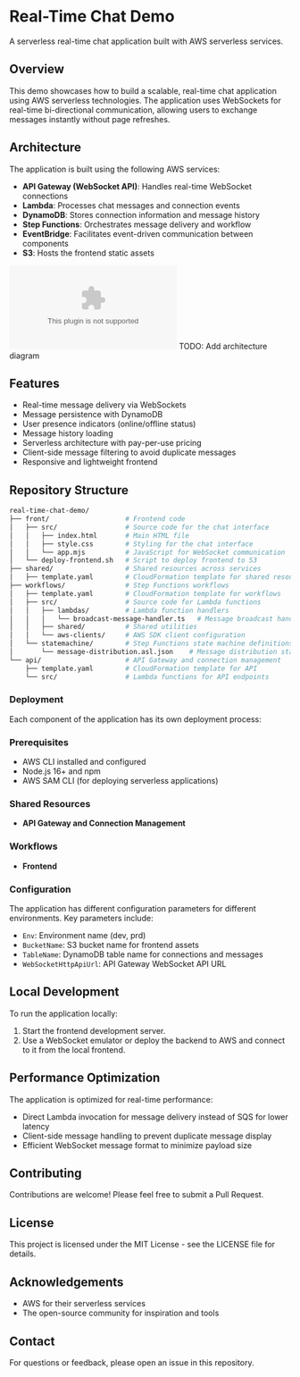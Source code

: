 # Real-Time Chat Demo
A serverless real-time chat application built with AWS serverless services.

## Overview
This demo showcases how to build a scalable, real-time chat application using AWS serverless technologies. The application uses WebSockets for real-time bi-directional communication, allowing users to exchange messages instantly without page refreshes.

## Architecture
The application is built using the following AWS services:

- **API Gateway (WebSocket API)**: Handles real-time WebSocket connections
- **Lambda**: Processes chat messages and connection events
- **DynamoDB**: Stores connection information and message history
- **Step Functions**: Orchestrates message delivery and workflow
- **EventBridge**: Facilitates event-driven communication between components
- **S3**: Hosts the frontend static assets

![Architecture Diagram](www.google.com) TODO: Add architecture diagram
 
## Features
- Real-time message delivery via WebSockets
- Message persistence with DynamoDB
- User presence indicators (online/offline status)
- Message history loading
- Serverless architecture with pay-per-use pricing
- Client-side message filtering to avoid duplicate messages
- Responsive and lightweight frontend

## Repository Structure

```bash
real-time-chat-demo/
├── front/                   # Frontend code
│   ├── src/                 # Source code for the chat interface
│   │   ├── index.html       # Main HTML file
│   │   ├── style.css        # Styling for the chat interface
│   │   └── app.mjs          # JavaScript for WebSocket communication
│   └── deploy-frontend.sh   # Script to deploy frontend to S3
├── shared/                  # Shared resources across services
│   ├── template.yaml        # CloudFormation template for shared resources
├── workflows/               # Step Functions workflows
│   ├── template.yaml        # CloudFormation template for workflows
│   ├── src/                 # Source code for Lambda functions
│   │   ├── lambdas/         # Lambda function handlers
│   │   │   └── broadcast-message-handler.ts   # Message broadcast handler
│   │   ├── shared/          # Shared utilities
│   │   └── aws-clients/     # AWS SDK client configuration
│   └── statemachine/        # Step Functions state machine definitions
│       └── message-distribution.asl.json    # Message distribution state machine
└── api/                     # API Gateway and connection management
    ├── template.yaml        # CloudFormation template for API
    └── src/                 # Lambda functions for API endpoints
```

### Deployment
Each component of the application has its own deployment process:

### Prerequisites
- AWS CLI installed and configured
- Node.js 16+ and npm
- AWS SAM CLI (for deploying serverless applications)

### Shared Resources
- **API Gateway and Connection Management**

### Workflows
- **Frontend**

### Configuration
The application has different configuration parameters for different environments. Key parameters include:
- `Env`: Environment name (dev, prd)
- `BucketName`: S3 bucket name for frontend assets
- `TableName`: DynamoDB table name for connections and messages
- `WebSocketHttpApiUrl`: API Gateway WebSocket API URL

## Local Development
To run the application locally:
1. Start the frontend development server.
2. Use a WebSocket emulator or deploy the backend to AWS and connect to it from the local frontend.

## Performance Optimization
The application is optimized for real-time performance:
- Direct Lambda invocation for message delivery instead of SQS for lower latency
- Client-side message handling to prevent duplicate message display
- Efficient WebSocket message format to minimize payload size

## Contributing
Contributions are welcome! Please feel free to submit a Pull Request.

## License
This project is licensed under the MIT License - see the LICENSE file for details.

## Acknowledgements
- AWS for their serverless services
- The open-source community for inspiration and tools

## Contact
For questions or feedback, please open an issue in this repository.
